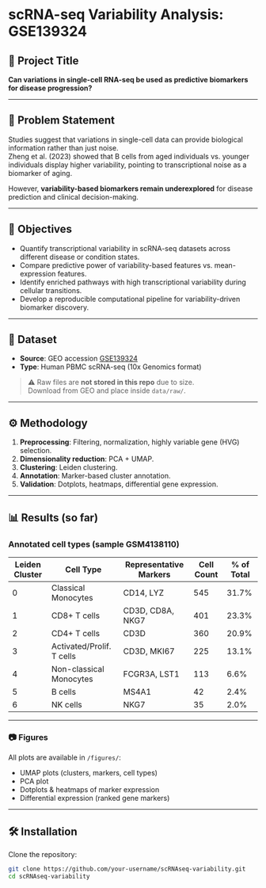 # scRNA-seq Variability Analysis: GSE139324

## 🔬 Project Title  
**Can variations in single-cell RNA-seq be used as predictive biomarkers for disease progression?**

---

## 📌 Problem Statement  
Studies suggest that variations in single-cell data can provide biological information rather than just noise.  
Zheng et al. (2023) showed that B cells from aged individuals vs. younger individuals display higher variability, pointing to transcriptional noise as a biomarker of aging.  

However, **variability-based biomarkers remain underexplored** for disease prediction and clinical decision-making.  

---

## 🎯 Objectives
- Quantify transcriptional variability in scRNA-seq datasets across different disease or condition states.  
- Compare predictive power of variability-based features vs. mean-expression features.  
- Identify enriched pathways with high transcriptional variability during cellular transitions.  
- Develop a reproducible computational pipeline for variability-driven biomarker discovery.  

---

## 📂 Dataset
- **Source**: GEO accession [GSE139324](https://www.ncbi.nlm.nih.gov/geo/query/acc.cgi?acc=GSE139324)  
- **Type**: Human PBMC scRNA-seq (10x Genomics format)  

> ⚠️ Raw files are **not stored in this repo** due to size.  
> Download from GEO and place inside `data/raw/`.

---

## ⚙️ Methodology
1. **Preprocessing**: Filtering, normalization, highly variable gene (HVG) selection.  
2. **Dimensionality reduction**: PCA + UMAP.  
3. **Clustering**: Leiden clustering.  
4. **Annotation**: Marker-based cluster annotation.  
5. **Validation**: Dotplots, heatmaps, differential gene expression.  

---

## 📊 Results (so far)

### Annotated cell types (sample GSM4138110)

| Leiden Cluster | Cell Type                  | Representative Markers | Cell Count | % of Total |
|----------------|----------------------------|-------------------------|------------|------------|
| 0              | Classical Monocytes        | CD14, LYZ              | 545        | 31.7%      |
| 1              | CD8+ T cells               | CD3D, CD8A, NKG7       | 401        | 23.3%      |
| 2              | CD4+ T cells               | CD3D                   | 360        | 20.9%      |
| 3              | Activated/Prolif. T cells  | CD3D, MKI67            | 225        | 13.1%      |
| 4              | Non-classical Monocytes    | FCGR3A, LST1           | 113        | 6.6%       |
| 5              | B cells                    | MS4A1                  | 42         | 2.4%       |
| 6              | NK cells                   | NKG7                   | 35         | 2.0%       |

---

### 📷 Figures
All plots are available in `/figures/`:
- UMAP plots (clusters, markers, cell types)  
- PCA plot  
- Dotplots & heatmaps of marker expression  
- Differential expression (ranked gene markers)  

---

## 🛠️ Installation

Clone the repository:
```bash
git clone https://github.com/your-username/scRNAseq-variability.git
cd scRNAseq-variability



